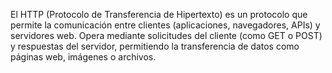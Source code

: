 El HTTP (Protocolo de Transferencia de Hipertexto) es un protocolo que permite la comunicación entre clientes (aplicaciones, navegadores, APIs) y servidores web. Opera mediante solicitudes del cliente (como GET o POST) y respuestas del servidor, permitiendo la transferencia de datos como páginas web, imágenes o archivos.
